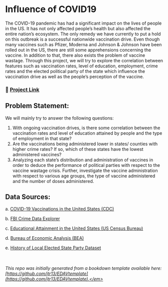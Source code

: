 # Influence of COVID19

The COVID-19 pandemic has had a significant impact on the lives of people in the US. It has not only affected people’s health but also affected the entire nation’s ecosystem. The only remedy we have currently to put a hold on this outbreak is a successful nationwide vaccination drive. Even though many vaccines such as Pfizer, Moderna and Johnson & Johnson have been rolled out in the US, there are still some apprehensions concerning the vaccine. In addition to that, there also exists the problem of vaccine wastage. Through this project, we will try to explore the correlation between features such as vaccination rates, level of education, employment, crime rates and the elected political party of the state which influence the vaccination drive as well as the people’s perception of the vaccine.

### :rocket: [Project Link](https://s10singh97.github.io/Influence_COVID/)

## Problem Statement:

We will mainly try to answer the following questions:

1. With ongoing vaccination drives, is there some correlation between the vaccination rates and level of education attained by people and the type of employment in that state?
2. Are the vaccinations being administered lower in states/ counties with higher crime rates? If so, which of these states have the lowest administered vaccines?
3. Analyzing each state’s distribution and administration of vaccines in order to deduce the performance of political parties with respect to the vaccine wastage crisis. Further, investigate the vaccine administration with respect to various age groups, the type of vaccine administered and the number of doses administered.

## Data Sources:

a. [COVID-19 Vaccinations in the United States (CDC)](https://data.cdc.gov/Vaccinations/COVID-19-Vaccinations-in-the-United-States-Jurisdi/unsk-b7fc/data)

b. [FBI Crime Data Explorer](https://crime-data-explorer.fr.cloud.gov/pages/downloads)

c. [Educational Attainment in the United States (US Census Bureau)](https://www.census.gov/data/tables/2020/demo/educational-attainment/cps-detailed-tables.html)

d. [Bureau of Economic Analysis (BEA)](https://apps.bea.gov/regional/downloadzip.cfm)

e. [History of Local Elected State Party Dataset](https://www.openicpsr.org/openicpsr/project/102000/version/V3/view)


<br><br>
<em>This repo was initially generated from a bookdown template available here: [https://github.com/jtr13/EDAVtemplate](https://github.com/jtr13/EDAVtemplate).</em>
